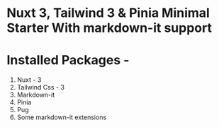 # Nuxt 3, Tailwind 3 & Pinia Minimal Starter With markdown-it support
# Installed Packages -
  1. Nuxt - 3
  2. Tailwind Css - 3
  3. Markdown-it
  4. Pinia
  5. Pug
  6. Some markdown-it extensions

